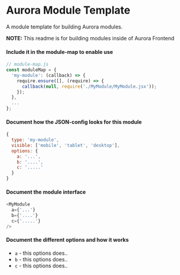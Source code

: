 Aurora Module Template
======================

A module template for building Aurora modules.

__NOTE:__
This readme is for building modules inside of Aurora Frontend

#### Include it in the module-map to enable use

```js
// module-map.js
const moduleMap = {
  'my-module': (callback) => {
    require.ensure([], (require) => {
      callback(null, require('./MyModule/MyModule.jsx'));
    });
  },
  ...
};
```

#### Document how the JSON-config looks for this module

```js
{
  type: 'my-module',
  visible: ['mobile', 'tablet', 'desktop'],
  options: {
    a: '...',
    b: '....',
    c: '.....'
  }
}
```

#### Document the module interface

```js
<MyModule
  a={'...'}
  b={'....'}
  c={'.....'}
/>
```

#### Document the different options and how it works

- `a` - this options does..
- `b` - this options does..
- `c` - this options does..
